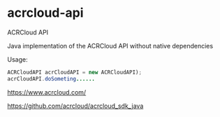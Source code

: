 # acrcloud-api
ACRCloud API

Java implementation of the ACRCloud API without native dependencies

Usage:
```java
ACRCloudAPI acrCloudAPI = new ACRCloudAPI);
acrCloudAPI.doSometing......
```

https://www.acrcloud.com/

https://github.com/acrcloud/acrcloud_sdk_java
